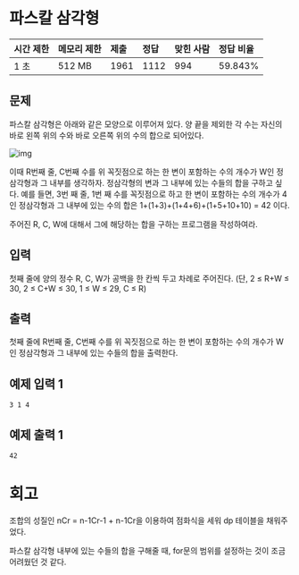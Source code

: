 # 파스칼 삼각형 

| 시간 제한 | 메모리 제한 | 제출 | 정답 | 맞힌 사람 | 정답 비율 |
| :-------- | :---------- | :--- | :--- | :-------- | :-------- |
| 1 초      | 512 MB      | 1961 | 1112 | 994       | 59.843%   |

## 문제

파스칼 삼각형은 아래와 같은 모양으로 이루어져 있다. 양 끝을 제외한 각 수는 자신의 바로 왼쪽 위의 수와 바로 오른쪽 위의 수의 합으로 되어있다.

![img](https://onlinejudgeimages.s3-ap-northeast-1.amazonaws.com/problem/15489/1.png)

이때 R번째 줄, C번째 수를 위 꼭짓점으로 하는 한 변이 포함하는 수의 개수가 W인 정삼각형과 그 내부를 생각하자. 정삼각형의 변과 그 내부에 있는 수들의 합을 구하고 싶다. 예를 들면, 3번 째 줄, 1번 째 수를 꼭짓점으로 하고 한 변이 포함하는 수의 개수가 4인 정삼각형과 그 내부에 있는 수의 합은 1+(1+3)+(1+4+6)+(1+5+10+10) = 42 이다.

주어진 R, C, W에 대해서 그에 해당하는 합을 구하는 프로그램을 작성하여라.

## 입력

첫째 줄에 양의 정수 R, C, W가 공백을 한 칸씩 두고 차례로 주어진다. (단, 2 ≤ R+W ≤ 30, 2 ≤ C+W ≤ 30, 1 ≤ W ≤ 29, C ≤ R)

## 출력

첫째 줄에 R번째 줄, C번째 수를 위 꼭짓점으로 하는 한 변이 포함하는 수의 개수가 W인 정삼각형과 그 내부에 있는 수들의 합을 출력한다.

## 예제 입력 1 

```
3 1 4
```

## 예제 출력 1 

```
42
```

# 회고

조합의 성질인 nCr = n-1Cr-1 + n-1Cr을 이용하여 점화식을 세워 dp 테이블을 채워주었다.

파스칼 삼각형 내부에 있는 수들의 합을 구해줄 때, for문의 범위를 설정하는 것이 조금 어려웠던 것 같다.